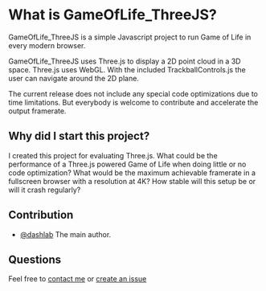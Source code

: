 # What is GameOfLife_ThreeJS?
GameOfLife_ThreeJS is a simple Javascript project to run Game of Life in every modern browser.

GameOfLife_ThreeJS uses Three.js to display a 2D point cloud in a 3D space. Three.js uses WebGL. With the included TrackballControls.js the user can navigate around the 2D plane.

The current release does not include any special code optimizations due to time limitations. But everybody is welcome to contribute and accelerate the output framerate.


## Why did I start this project?
I created this project for evaluating Three.js. What could be the performance of a Three.js powered Game of Life when doing little or no code optimization? What would be the maximum achievable framerate in a fullscreen browser with a resolution at 4K? How stable will this setup be or will it crash regularly?


## Contribution

- [@dashlab](mailto:daniel@schellhorn.de) The main author.


## Questions

Feel free to [contact me](mailto:daniel@schellhorn.de) or [create an issue](https://github.com/dashlab/GameOfLife_ThreeJS/issues/new)
